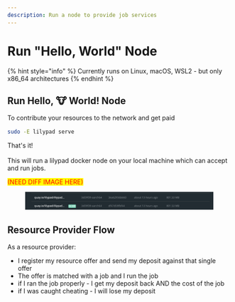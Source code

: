 ```yaml
---
description: Run a node to provide job services
---
```


# Run "Hello, World" Node

{% hint style="info" %}
Currently runs on Linux, macOS, WSL2 - but only x86\_64 architectures
{% endhint %}

## Run Hello, :cow: World! Node

To contribute your resources to the network and get paid

```bash
sudo -E lilypad serve
```

That's it!\
\
This will run a lilypad docker node on your local machine which can accept and run jobs.

<mark style="color:red;">(NEED DIFF IMAGE HERE)</mark>

<figure><img src="../../../../../.gitbook/assets/image (2) (1) (1) (1) (1) (1) (1) (1) (1).png" alt=""><figcaption></figcaption></figure>

## Resource Provider Flow

As a resource provider:

* I register my resource offer and send my deposit against that single offer
* The offer is matched with a job and I run the job
* if I ran the job properly - I get my deposit back AND the cost of the job
* if I was caught cheating - I will lose my deposit
